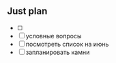 ## Just plan
- [ ] 
- [ ] условные вопросы
- [ ] посмотреть список на июнь
- [ ] запланировать камни
